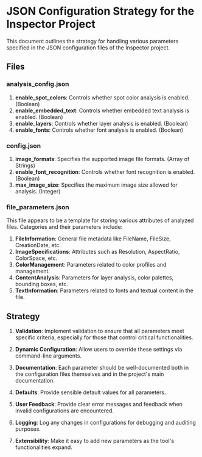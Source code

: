 # JSON Configuration Strategy for the Inspector Project

This document outlines the strategy for handling various parameters specified in the JSON configuration files of the Inspector project.

## Files

### analysis_config.json

1. **enable_spot_colors**: Controls whether spot color analysis is enabled. (Boolean)
2. **enable_embedded_text**: Controls whether embedded text analysis is enabled. (Boolean)
3. **enable_layers**: Controls whether layer analysis is enabled. (Boolean)
4. **enable_fonts**: Controls whether font analysis is enabled. (Boolean)

### config.json

1. **image_formats**: Specifies the supported image file formats. (Array of Strings)
2. **enable_font_recognition**: Controls whether font recognition is enabled. (Boolean)
3. **max_image_size**: Specifies the maximum image size allowed for analysis. (Integer)

### file_parameters.json

This file appears to be a template for storing various attributes of analyzed files. Categories and their parameters include:

1. **FileInformation**: General file metadata like FileName, FileSize, CreationDate, etc.
2. **ImageSpecifications**: Attributes such as Resolution, AspectRatio, ColorSpace, etc.
3. **ColorManagement**: Parameters related to color profiles and management.
4. **ContentAnalysis**: Parameters for layer analysis, color palettes, bounding boxes, etc.
5. **TextInformation**: Parameters related to fonts and textual content in the file.

## Strategy

1. **Validation**: Implement validation to ensure that all parameters meet specific criteria, especially for those that control critical functionalities.

2. **Dynamic Configuration**: Allow users to override these settings via command-line arguments.

3. **Documentation**: Each parameter should be well-documented both in the configuration files themselves and in the project's main documentation.

4. **Defaults**: Provide sensible default values for all parameters.

5. **User Feedback**: Provide clear error messages and feedback when invalid configurations are encountered.

6. **Logging**: Log any changes in configurations for debugging and auditing purposes.

7. **Extensibility**: Make it easy to add new parameters as the tool's functionalities expand.

